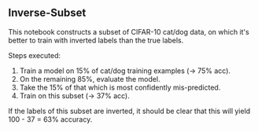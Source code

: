 ## Inverse-Subset

This notebook constructs a subset of CIFAR-10 cat/dog data, on which it's better to train with inverted labels than the true labels.

Steps executed:
1. Train a model on 15% of cat/dog training examples (-> 75% acc).
2. On the remaining 85%, evaluate the model.
3. Take the 15% of that which is most confidently mis-predicted.
4. Train on this subset (-> 37% acc).

If the labels of this subset are inverted, it should be clear that this will yield 100 - 37 = 63% accuracy.

